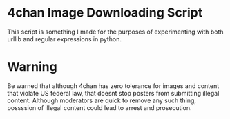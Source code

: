 # 4chan Image Downloading Script
This script is something I made for the purposes of experimenting with both urllib and regular expressions in python.
# Warning
Be warned that although 4chan has zero tolerance for images and content that violate US federal law, that doesnt stop posters from submitting illegal content. Although moderators are quick to remove any such thing, possssion of illegal content could lead to arrest and prosecution.
